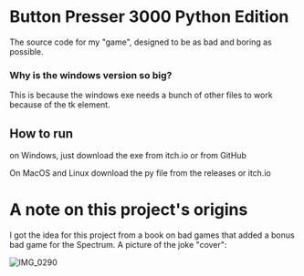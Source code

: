 # Button Presser 3000 Python Edition
 The source code for my "game", designed to be as bad and boring as possible.
 
 ### Why is the windows version so big?

 This is because the windows exe needs a bunch of other files to work because of the tk element.

## How to run

on Windows, just download the exe from itch.io or from GitHub

On MacOS and Linux download the py file from the releases or itch.io

# A note on this project's origins

I got the idea for this project from a book on bad games that added a bonus bad game for the Spectrum. A picture of the joke "cover":

![IMG_0290](https://user-images.githubusercontent.com/83875983/150885625-a931f7ec-c276-4ed7-b459-95fa6a07caf7.jpg)
